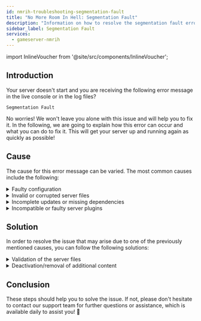 ```yaml
---
id: nmrih-troubleshooting-segmentation-fault
title: "No More Room In Hell: Segmentation Fault"
description: "Information on how to resolve the segmentation fault error on a No More Room In Hell server from ZAP-Hosting"
sidebar_label: Segmentation Fault
services:
  - gameserver-nmrih
---
```


import InlineVoucher from '@site/src/components/InlineVoucher';

## Introduction

Your server doesn't start and you are receiving the following error message in the live console or in the log files?

```
Segmentation Fault
```

No worries! We won't leave you alone with this issue and will help you to fix it. In the following, we are going to explain how this error can occur and what you can do to fix it. This will get your server up and running again as quickly as possible!



<InlineVoucher />



## Cause

The cause for this error message can be varied. The most common causes include the following:

<details>
  <summary>Faulty configuration</summary>

An improperly or incompletely configured configuration file can result in the server accessing invalid parameters or invalid memory areas at startup or during operation.

This can occur in particular if, for example, indentations or value assignments are not applied correctly. As a result, this can lead to a crash or undefined behavior (e.g. segmentation fault).

</details>

<details>
  <summary>Invalid or corrupted server files</summary>

  Due to faulty transfers, manual changes or damaged installations, it is possible for central server files to become corrupted. This can lead to unexpected behavior or critical crashes such as a segmentation fault when loading or executing.

</details>

<details>
  <summary>Incomplete updates or missing dependencies</summary>

  If a server update is not fully completed or certain dependencies or modules are missing, errors may occur at startup or during runtime.

</details>

<details>
  <summary>Incompatible or faulty server plugins</summary>

  Additional extensions such as SourceMod/Metamod or plugins that aren't compatible with the server version used or are programmed incorrectly can have a direct impact on the server's memory access and cause issues accordingly. 

</details>



## Solution

In order to resolve the issue that may arise due to one of the previously mentioned causes, you can follow the following solutions: 

<details>
  <summary>Validation of the server files</summary>

To avoid possible errors due to damaged or incomplete game files, it is recommended to perform the **Validate Steam Files** feature in the game server **Dashboard**.

![img](https://screensaver01.zap-hosting.com/index.php/s/gwcG7CWm7bc5PxL/preview)

  The game server is automatically checked via the SteamCMD and missing or faulty files will be replaced with the original version. The process is fully automated and ensures that the server files match the current Steam version.

</details>

<details>
  <summary>Deactivation/removal of additional content</summary>

If you have added additional content such as Sourcemod/Metamod and plugins to your game server, it makes sense to temporarily deactivate and remove them at least once.

This step can rule out whether the issues are caused by the additional content. After updates, for example, there can often be issues with such additional content because it is no longer or not yet compatible with the new server version.

</details>

## Conclusion

These steps should help you to solve the issue. If not, please don't hesitate to contact our support team for further questions or assistance, which is available daily to assist you! 🙂

<InlineVoucher />
